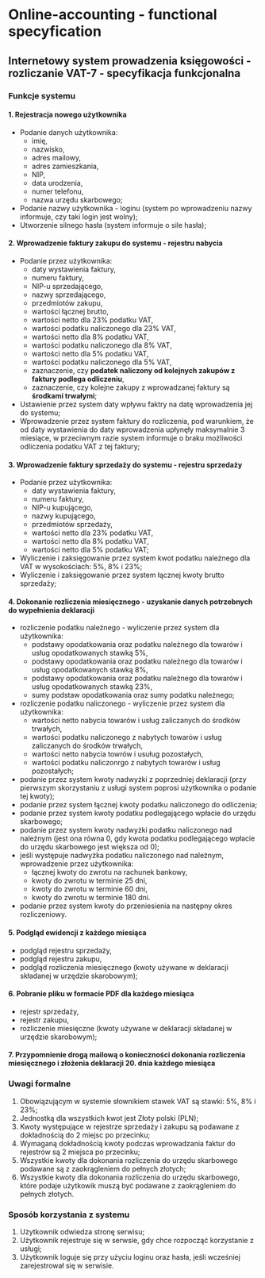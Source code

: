 # Online-accounting - functional specyfication 
## Internetowy system prowadzenia księgowości - rozliczanie VAT-7 - specyfikacja funkcjonalna

### Funkcje systemu
#### 1. Rejestracja nowego użytkownika
  - Podanie danych użytkownika:
    - imię,
    - nazwisko,
    - adres mailowy,
    - adres zamieszkania,
    - NIP,
    - data urodzenia,
    - numer telefonu,
    - nazwa urzędu skarbowego;
  - Podanie nazwy użytkownika - loginu (system po wprowadzeniu nazwy informuje, czy taki login jest wolny);
  - Utworzenie silnego hasła (system informuje o sile hasła);
 
 
#### 2. Wprowadzenie faktury zakupu do systemu - rejestru nabycia
  - Podanie przez użytkownika:
    - daty wystawienia faktury,
    - numeru faktury,
    - NIP-u sprzedającego,
    - nazwy sprzedającego,
    - przedmiotów zakupu,
    - wartości łącznej brutto,
    - wartości netto dla 23% podatku VAT,
    - wartości podatku naliczonego dla 23% VAT,
    - wartości netto dla 8% podatku VAT,
    - wartości podatku naliczonego dla 8% VAT,
    - wartości netto dla 5% podatku VAT,
    - wartości podatku naliczonego dla 5% VAT,
    - zaznaczenie, czy **podatek naliczony od kolejnych zakupów z faktury podlega odliczeniu**,
    - zaznaczenie, czy kolejne zakupy z wprowadzanej faktury są **środkami trwałymi**;
  - Ustawienie przez system daty wpływu faktry na datę wprowadzenia jej do systemu;
  - Wprowadzenie przez system faktury do rozliczenia, pod warunkiem, że od daty wystawienia do daty wprowadzenia upłynęły maksymalnie 3 miesiące, w przeciwnym razie system informuje o braku możliwości odliczenia podatku VAT z tej faktury;
  
    
#### 3. Wprowadzenie faktury sprzedaży do systemu - rejestru sprzedaży
 - Podanie przez użytkownika:
    - daty wystawienia faktury,
    - numeru faktury,
    - NIP-u kupującego,
    - nazwy kupującego,
    - przedmiotów sprzedaży,
    - wartości netto dla 23% podatku VAT,
    - wartości netto dla 8% podatku VAT,
    - wartości netto dla 5% podatku VAT;
 - Wyliczenie i zaksięgowanie przez system kwot podatku należnego dla VAT w wysokościach: 5%, 8% i 23%;
 - Wyliczenie i zaksięgowanie przez system łącznej kwoty brutto sprzedaży;
 
 
#### 4. Dokonanie rozliczenia miesięcznego - uzyskanie danych potrzebnych do wypełnienia deklaracji
  - rozliczenie podatku należnego - wyliczenie przez system dla użytkownika: 
    - podstawy opodatkowania oraz podatku należnego dla towarów i usług opodatkowanych stawką 5%,
    - podstawy opodatkowania oraz podatku należnego dla towarów i usług opodatkowanych stawką 8%,
    - podstawy opodatkowania oraz podatku należnego dla towarów i usług opodatkowanych stawką 23%,
    - sumy podstaw opodatkowania oraz sumy podatku należnego;
  - rozliczenie podatku naliczonego - wyliczenie przez system dla użytkownika:
    - wartości netto nabycia towarów i usług zaliczanych do środków trwałych,
    - wartości podatku naliczonego z nabytych towarów i usług zaliczanych do środków trwałych,
    - wartości netto nabycia towrów i usuług pozostałych,
    - wartości podatku naliczonrgo z nabytych towarów i usług pozostałych;
  - podanie przez system kwoty nadwyżki z poprzedniej deklaracji (przy pierwszym skorzystaniu z usługi system poprosi użytkownika o podanie tej kwoty);
  - podanie przez system łącznej kwoty podatku naliczonego do odliczenia;
  - podanie przez system kwoty podatku podlegającego wpłacie do urzędu skarbowego;
  - podanie przez system kwoty nadwyżki podatku naliczonego nad należnym (jest ona równa 0, gdy kwota podatku podlegającego wpłacie do urzędu skarbowego jest większa od 0);
  - jeśli występuje nadwyżka podatku naliczonego nad należnym, wprowadzenie przez użytkownika: 
      - łącznej kwoty do zwrotu na rachunek bankowy,
      - kwoty do zwrotu w terminie 25 dni,
      - kwoty do zwrotu w terminie 60 dni,
      - kwoty do zwrotu w terminie 180 dni.
  - podanie przez system kwoty do przeniesienia na następny okres rozliczeniowy.
  
  
#### 5. Podgląd ewidencji z każdego miesiąca 
  - podgląd rejestru sprzedaży,
  - podgląd rejestru zakupu,
  - podgląd rozliczenia miesięcznego (kwoty używane w deklaracji składanej w urzędzie skarobowym);
  
  
#### 6. Pobranie pliku w formacie PDF dla każdego miesiąca
  - rejestr sprzedaży,
  - rejestr zakupu,
  - rozliczenie miesięczne (kwoty używane w deklaracji składanej w urzędzie skarobowym);
 
 
#### 7. Przypomnienie drogą mailową o konieczności dokonania rozliczenia miesięcznego i złożenia deklaracji 20. dnia każdego miesiąca



### Uwagi formalne
  1. Obowiązującym w systemie słownikiem stawek VAT są stawki: 5%, 8% i 23%;
  2. Jednostką dla wszystkich kwot jest Złoty polski (PLN);
  3. Kwoty występujące w rejestrze sprzedaży i zakupu są podawane z dokładnością do 2 miejsc po przecinku;
  4. Wymaganą dokładnością kwoty podczas wprowadzania faktur do rejestrów są 2 miejsca po przecinku;
  5. Wszystkie kwoty dla dokonania rozliczenia do urzędu skarbowego podawane są z zaokrągleniem do pełnych złotych;
  6. Wszystkie kwoty dla dokonania rozliczenia do urzędu skarbowego, które podaje użytkowik muszą być podawane z zaokrągleniem do pełnych złotych.
  
  
  
### Sposób korzystania z systemu
   1. Użytkownik odwiedza stronę serwisu;
   2. Użytkownik rejestruje się w serwsie, gdy chce rozpocząć korzystanie z usługi;
   3. Użytkownik loguje się przy użyciu loginu oraz hasła, jeśli wcześniej zarejestrował się w serwisie.
    
